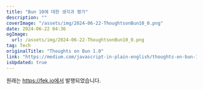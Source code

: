 ```yaml
---
title: "Bun 10에 대한 생각과 평가"
description: ""
coverImage: "/assets/img/2024-06-22-ThoughtsonBun10_0.png"
date: 2024-06-22 04:36
ogImage: 
  url: /assets/img/2024-06-22-ThoughtsonBun10_0.png
tag: Tech
originalTitle: "Thoughts on Bun 1.0"
link: "https://medium.com/javascript-in-plain-english/thoughts-on-bun-1-0-bcb103204900"
isUpdated: true
---
```





원래는 https://fek.io에서 발행되었습니다.